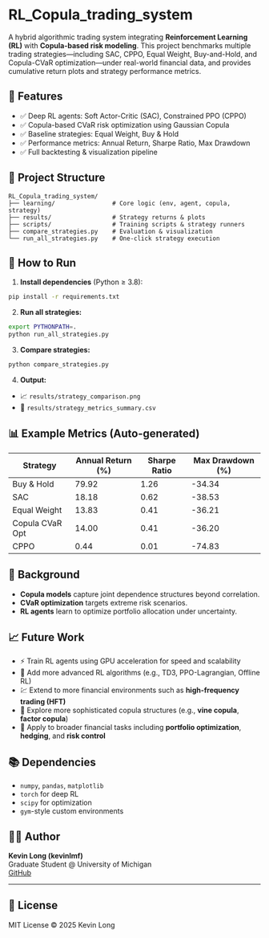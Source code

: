 
# RL_Copula_trading_system

A hybrid algorithmic trading system integrating **Reinforcement Learning (RL)** with **Copula-based risk modeling**. This project benchmarks multiple trading strategies—including SAC, CPPO, Equal Weight, Buy-and-Hold, and Copula-CVaR optimization—under real-world financial data, and provides cumulative return plots and strategy performance metrics.

## 📌 Features

- ✅ Deep RL agents: Soft Actor-Critic (SAC), Constrained PPO (CPPO)
- ✅ Copula-based CVaR risk optimization using Gaussian Copula
- ✅ Baseline strategies: Equal Weight, Buy & Hold
- ✅ Performance metrics: Annual Return, Sharpe Ratio, Max Drawdown
- ✅ Full backtesting & visualization pipeline

## 📁 Project Structure

```
RL_Copula_trading_system/
├── learning/                # Core logic (env, agent, copula, strategy)
├── results/                 # Strategy returns & plots
├── scripts/                 # Training scripts & strategy runners
├── compare_strategies.py    # Evaluation & visualization
└── run_all_strategies.py    # One-click strategy execution
```

## 🚀 How to Run

1. **Install dependencies** (Python ≥ 3.8):

```bash
pip install -r requirements.txt
```

2. **Run all strategies:**

```bash
export PYTHONPATH=.
python run_all_strategies.py
```

3. **Compare strategies:**

```bash
python compare_strategies.py
```

4. **Output:**

- 📈 `results/strategy_comparison.png`
- 📄 `results/strategy_metrics_summary.csv`

## 📊 Example Metrics (Auto-generated)

| Strategy         | Annual Return (%) | Sharpe Ratio | Max Drawdown (%) |
|------------------|-------------------|--------------|------------------|
| Buy & Hold       | 79.92             | 1.26         | -34.34           |
| SAC              | 18.18             | 0.62         | -38.53           |
| Equal Weight     | 13.83             | 0.41         | -36.21           |
| Copula CVaR Opt  | 14.00             | 0.41         | -36.20           |
| CPPO             | 0.44              | 0.01         | -74.83           |

## 🧠 Background

- **Copula models** capture joint dependence structures beyond correlation.
- **CVaR optimization** targets extreme risk scenarios.
- **RL agents** learn to optimize portfolio allocation under uncertainty.

## 📈 Future Work

- ⚡ Train RL agents using GPU acceleration for speed and scalability
- 🤖 Add more advanced RL algorithms (e.g., TD3, PPO-Lagrangian, Offline RL)
- 💹 Extend to more financial environments such as **high-frequency trading (HFT)**
- 🔗 Explore more sophisticated copula structures (e.g., **vine copula**, **factor copula**)
- 🧮 Apply to broader financial tasks including **portfolio optimization**, **hedging**, and **risk control**

## 📚 Dependencies

- `numpy`, `pandas`, `matplotlib`
- `torch` for deep RL
- `scipy` for optimization
- `gym`-style custom environments

## 🧑‍💻 Author

**Kevin Long (kevinlmf)**  
Graduate Student @ University of Michigan  
[GitHub](https://github.com/kevinlmf)

---

## 📄 License

MIT License © 2025 Kevin Long
